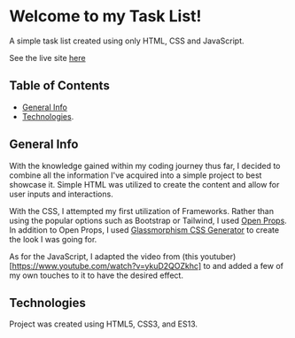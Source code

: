 # Welcome to my Task List!

A simple task list created using only HTML, CSS and JavaScript.



See the live site [here](https://peacefultasks.netlify.app/)


## Table of Contents

* [General Info](#general-info)
* [Technologies](#technologies).

## General Info

With the knowledge gained within my coding journey thus far, I decided to combine all the information I've acquired into a simple project to best showcase it. Simple HTML was utilized to create the content and allow for user inputs and interactions. 

With the CSS, I attempted my first utilization of Frameworks. Rather than using the popular options such as Bootstrap or Tailwind, I used [Open Props](https://open-props.style/). In addition to Open Props, I used [Glassmorphism CSS Generator](https://ui.glass/generator/) to create the look I was going for.

As for the JavaScript, I adapted the video from (this youtuber)[https://www.youtube.com/watch?v=ykuD2QOZkhc] to and added a few of my own touches to it to have the desired effect.

## Technologies

Project was created using HTML5, CSS3, and ES13.
